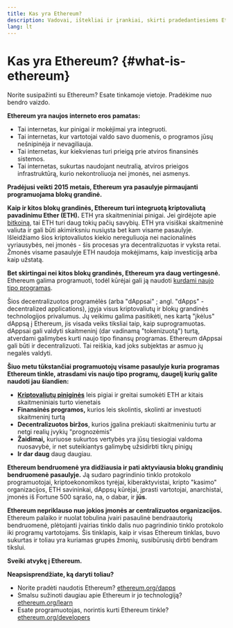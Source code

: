 ```yaml
---
title: Kas yra Ethereum?
description: Vadovai, ištekliai ir įrankiai, skirti pradedantiesiems Ethereum vartotojams.
lang: lt
---
```


# Kas yra Ethereum? {#what-is-ethereum}

Norite susipažinti su Ethereum? Esate tinkamoje vietoje. Pradėkime nuo bendro vaizdo.

**Ethereum yra naujos interneto eros pamatas:**

- Tai internetas, kur pinigai ir mokėjimai yra integruoti.
- Tai internetas, kur vartotojai valdo savo duomenis, o programos jūsų nešnipinėja ir nevagiliauja.
- Tai internetas, kur kiekvienas turi prieigą prie atviros finansinės sistemos.
- Tai internetas, sukurtas naudojant neutralią, atviros prieigos infrastruktūrą, kurio nekontroliuoja nei įmonės, nei asmenys.

**Pradėjusi veikti 2015 metais, Ethereum yra pasaulyje pirmaujanti programuojama blokų grandinė.**

**Kaip ir kitos blokų grandinės, Ethereum turi integruotą kriptovaliutą pavadinimu Ether (ETH).** ETH yra skaitmeniniai pinigai. Jei girdėjote apie [bitkoiną](http://bitcoin.org/), tai ETH turi daug tokių pačių savybių. ETH yra visiškai skaitmeninė valiuta ir gali būti akimirksniu nusiųsta bet kam visame pasaulyje. Išleidžiamo šios kriptovaliutos kiekio nereguliuoja nei nacionalinės vyriausybės, nei įmonės - šis procesas yra decentralizuotas ir vyksta retai. Žmonės visame pasaulyje ETH naudoja mokėjimams, kaip investiciją arba kaip užstatą.

**Bet skirtingai nei kitos blokų grandinės, Ethereum yra daug vertingesnė.** Ethereum galima programuoti, todėl kūrėjai gali ją naudoti [kurdami naujo tipo programas](/apps/).

Šios decentralizuotos programėlės (arba "dAppsai" ; angl. "dApps" - decentralized applications), įgyja visus kriptovaliutų ir blokų grandinės technologijos privalumus. Jų veikimu galima pasitikėti, nes kartą "įkėlus" dAppsą į Ethereum, jis visada veiks tiksliai taip, kaip suprogramuotas. dAppsai gali valdyti skaitmeninį (dar vadinamą "tokenizuotą") turtą, atverdami galimybes kurti naujo tipo finansų programas. Ethereum dAppsai gali būti ir decentralizuoti. Tai reiškia, kad joks subjektas ar asmuo jų negalės valdyti.

**Šiuo metu tūkstančiai programuotojų visame pasaulyje kuria programas Ethereum tinkle, atrasdami vis naujo tipo programų, daugelį kurių galite naudoti jau šiandien:**

- [**Kriptovaliutų piniginės**](/wallets/) leis pigiai ir greitai sumokėti ETH ar kitais skaitmeniniais turto vienetais
- **Finansinės programos,** kurios leis skolintis, skolinti ar investuoti skaitmeninį turtą
- **Decentralizuotos biržos**, kurios įgalina prekiauti skaitmeniniu turtu ar netgi realių įvykių "prognozėmis"
- **Žaidimai,** kuriuose sukurtos vertybės yra jūsų tiesiogiai valdoma nuosavybė, ir net suteikiantys galimybę užsidirbti tikrų pinigų
- **Ir dar daug** daug daugiau.

**Ethereum bendruomenė yra didžiausia ir pati aktyviausia blokų grandinių bendruomenė pasaulyje.** Ją sudaro pagrindinio tinklo protokolo programuotojai, kriptoekonomikos tyrėjai, kiberaktyvistai, kripto "kasimo" organizacijos, ETH savininkai, dAppsų kūrėjai, įprasti vartotojai, anarchistai, įmonės iš Fortune 500 sąrašo, na, o dabar, ir **jūs**.

**Ethereum nepriklauso nuo jokios įmonės ar centralizuotos organizacijos.** Ethereum palaiko ir nuolat tobulina įvairi pasaulinė bendraautorių bendruomenė, plėtojanti įvairias tinklo dalis nuo pagrindinio tinklo protokolo iki programų vartotojams. Šis tinklapis, kaip ir visas Ethereum tinklas, buvo sukurtas ir toliau yra kuriamas grupės žmonių, susibūrusių dirbti bendram tikslui.

**Sveiki atvykę į Ethereum.**

**Neapsisprendžiate, ką daryti toliau?**

- Norite pradėti naudotis Ethereum? [ethereum.org/dapps](/apps/)
- Smalsu sužinoti daugiau apie Ethereum ir jo technologiją? [ethereum.org/learn](/learn/)
- Esate programuotojas, norintis kurti Ethereum tinkle? [ethereum.org/developers](/developers/)
